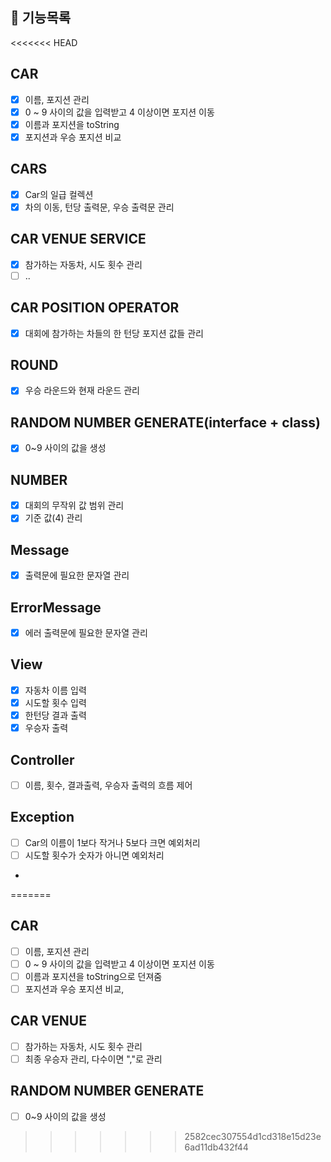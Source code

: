 ## 🚀 기능목록

<<<<<<< HEAD
## CAR

- [x] 이름, 포지션 관리
- [x] 0 ~ 9 사이의 값을 입력받고 4 이상이면 포지션 이동
- [x] 이름과 포지션을 toString
- [x] 포지션과 우승 포지션 비교

## CARS
- [x] Car의 일급 컬렉션
- [x] 차의 이동, 턴당 출력문, 우승 출력문 관리

## CAR VENUE SERVICE

- [x] 참가하는 자동차, 시도 횟수 관리
- [ ] ..

## CAR POSITION OPERATOR

- [x] 대회에 참가하는 차들의 한 턴당 포지션 값들 관리

## ROUND

- [x] 우승 라운드와 현재 라운드 관리

## RANDOM NUMBER GENERATE(interface + class)

- [x] 0~9 사이의 값을 생성

## NUMBER

- [x] 대회의 무작위 값 범위 관리
- [x] 기준 값(4) 관리

## Message

- [x] 출력문에 필요한 문자열 관리

## ErrorMessage

- [x] 에러 출력문에 필요한 문자열 관리

## View

- [x] 자동차 이름 입력
- [x] 시도할 횟수 입력
- [x] 한턴당 결과 출력
- [x] 우승자 출력

## Controller

- [ ] 이름, 횟수, 결과출력, 우승자 출력의 흐름 제어

## Exception

- [ ] Car의 이름이 1보다 작거나 5보다 크면 예외처리
- [ ] 시도할 횟수가 숫자가 아니면 예외처리
- 
=======

## CAR
- [ ] 이름, 포지션 관리
- [ ] 0 ~ 9 사이의 값을 입력받고 4 이상이면 포지션 이동
- [ ] 이름과 포지션을 toString으로 던져줌
- [ ] 포지션과 우승 포지션 비교,

## CAR VENUE
- [ ] 참가하는 자동차, 시도 횟수 관리
- [ ] 최종 우승자 관리, 다수이면 ","로 관리

## RANDOM NUMBER GENERATE
- [ ] 0~9 사이의 값을 생성
>>>>>>> 2582cec307554d1cd318e15d23e6ad11db432f44
